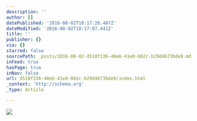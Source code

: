 ```yaml
---
description: ''
author: []
datePublished: '2016-08-02T10:17:26.407Z'
dateModified: '2016-08-02T10:17:07.441Z'
title: ''
publisher: {}
via: {}
starred: false
sourcePath: _posts/2016-08-02-d510f336-48e6-41e0-802c-b29d4673bde9.md
inFeed: true
hasPage: true
inNav: false
url: d510f336-48e6-41e0-802c-b29d4673bde9/index.html
_context: 'http://schema.org'
_type: Article

---
```

![](https://the-grid-user-content.s3-us-west-2.amazonaws.com/a4df599a-c030-4c7a-b3b0-3ae14bafc2db.jpg)